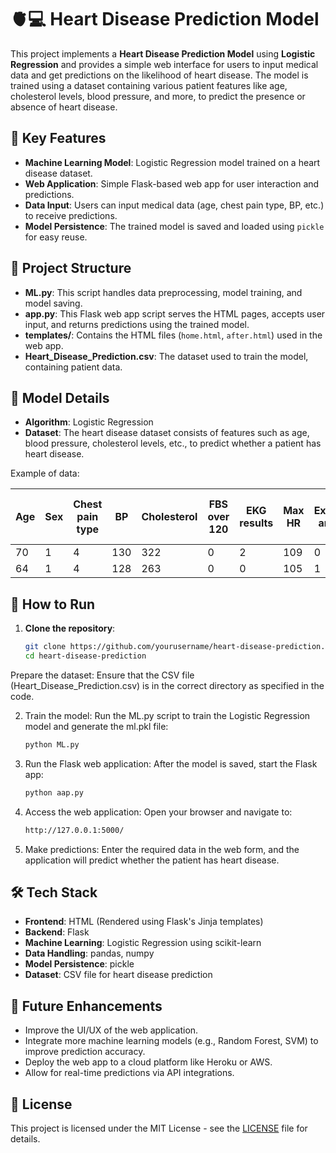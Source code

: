 # 🫀💻 Heart Disease Prediction Model

This project implements a **Heart Disease Prediction Model** using **Logistic Regression** and provides a simple web interface for users to input medical data and get predictions on the likelihood of heart disease. The model is trained using a dataset containing various patient features like age, cholesterol levels, blood pressure, and more, to predict the presence or absence of heart disease.

## 🔑 Key Features

- **Machine Learning Model**: Logistic Regression model trained on a heart disease dataset.
- **Web Application**: Simple Flask-based web app for user interaction and predictions.
- **Data Input**: Users can input medical data (age, chest pain type, BP, etc.) to receive predictions.
- **Model Persistence**: The trained model is saved and loaded using `pickle` for easy reuse.

## 📂 Project Structure

- **ML.py**: This script handles data preprocessing, model training, and model saving.
- **app.py**: This Flask web app script serves the HTML pages, accepts user input, and returns predictions using the trained model.
- **templates/**: Contains the HTML files (`home.html`, `after.html`) used in the web app.
- **Heart_Disease_Prediction.csv**: The dataset used to train the model, containing patient data.

## 🧠 Model Details

- **Algorithm**: Logistic Regression
- **Dataset**: The heart disease dataset consists of features such as age, blood pressure, cholesterol levels, etc., to predict whether a patient has heart disease.

Example of data:

| Age | Sex | Chest pain type | BP  | Cholesterol | FBS over 120 | EKG results | Max HR | Exercise angina | ST depression | Slope of ST | Number of vessels fluro | Thallium | Heart Disease |
|-----|-----|-----------------|-----|-------------|--------------|-------------|--------|-----------------|---------------|-------------|--------------------------|----------|---------------|
| 70  | 1   | 4               | 130 | 322         | 0            | 2           | 109    | 0               | 2.4           | 2           | 3                        | 3        | Presence       |
| 64  | 1   | 4               | 128 | 263         | 0            | 0           | 105    | 1               | 0.2           | 2           | 1                        | 7        | Absence        |

## 🚀 How to Run

1. **Clone the repository**:
   ```bash
   git clone https://github.com/yourusername/heart-disease-prediction.git
   cd heart-disease-prediction
Prepare the dataset: Ensure that the CSV file (Heart_Disease_Prediction.csv) is in the correct directory as specified in the code.

2. Train the model: Run the ML.py script to train the Logistic Regression model and generate the ml.pkl file:
   ```bash
   python ML.py
3. Run the Flask web application: After the model is saved, start the Flask app:
   ```bash
   python aap.py

4. Access the web application: Open your browser and navigate to:
   ```bash
   http://127.0.0.1:5000/
   
5. Make predictions: Enter the required data in the web form, and the application will predict whether the patient has heart disease.


## 🛠️ Tech Stack

- **Frontend**: HTML (Rendered using Flask's Jinja templates)
- **Backend**: Flask
- **Machine Learning**: Logistic Regression using scikit-learn
- **Data Handling**: pandas, numpy
- **Model Persistence**: pickle
- **Dataset**: CSV file for heart disease prediction

## 🧩 Future Enhancements

- Improve the UI/UX of the web application.
- Integrate more machine learning models (e.g., Random Forest, SVM) to improve prediction accuracy.
- Deploy the web app to a cloud platform like Heroku or AWS.
- Allow for real-time predictions via API integrations.

## 📜 License

This project is licensed under the MIT License - see the [LICENSE](LICENSE) file for details.
